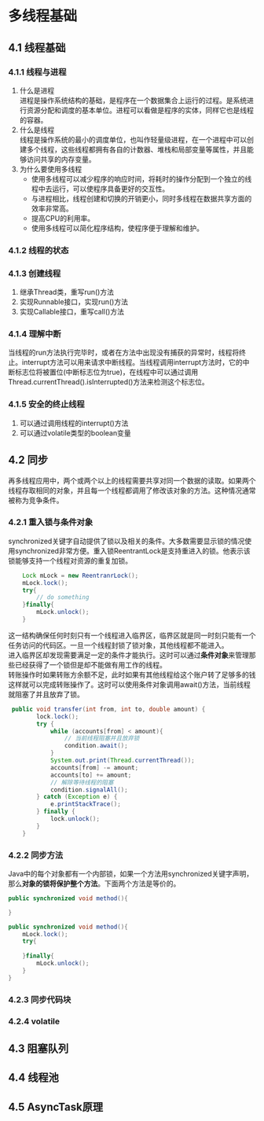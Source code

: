 # 多线程基础

## 4.1 线程基础

### 4.1.1 线程与进程
1. 什么是进程  
   进程是操作系统结构的基础，是程序在一个数据集合上运行的过程。是系统进行资源分配和调度的基本单位。进程可以看做是程序的实体，同样它也是线程的容器。
2. 什么是线程  
    线程是操作系统的最小的调度单位，也叫作轻量级进程，在一个进程中可以创建多个线程，这些线程都拥有各自的计数器、堆栈和局部变量等属性，并且能够访问共享的内存变量。  
3. 为什么要使用多线程  
    - 使用多线程可以减少程序的响应时间，将耗时的操作分配到一个独立的线程中去运行，可以使程序具备更好的交互性。
    - 与进程相比，线程创建和切换的开销更小，同时多线程在数据共享方面的效率非常高。
    - 提高CPU的利用率。
    - 使用多线程可以简化程序结构，使程序便于理解和维护。

### 4.1.2 线程的状态
### 4.1.3 创建线程
1. 继承Thread类，重写run()方法
2. 实现Runnable接口，实现run()方法
3. 实现Callable接口，重写call()方法

### 4.1.4 理解中断

当线程的run方法执行完毕时，或者在方法中出现没有捕获的异常时，线程将终止。interrupt方法可以用来请求中断线程。当线程调用interrupt方法时，它的中断标志位将被置位(中断标志位为true)，在线程中可以通过调用Thread.currentThread().isInterrupted()方法来检测这个标志位。
### 4.1.5 安全的终止线程
1. 可以通过调用线程的interrupt()方法
2. 可以通过volatile类型的boolean变量


## 4.2 同步
再多线程应用中，两个或两个以上的线程需要共享对同一个数据的读取。如果两个线程存取相同的对象，并且每一个线程都调用了修改该对象的方法。这种情况通常被称为竞争条件。

### 4.2.1 重入锁与条件对象
synchronized关键字自动提供了锁以及相关的条件。大多数需要显示锁的情况使用synchronized非常方便。重入锁ReentrantLock是支持重进入的锁。他表示该锁能够支持一个线程对资源的重复加锁。
```java
    Lock mLock = new ReentranrLock();
    mLock.lock();
    try{
        // do something
    }finally{
        mLock.unlock();
    }
```
这一结构确保任何时刻只有一个线程进入临界区，临界区就是同一时刻只能有一个任务访问的代码区。一旦一个线程封锁了锁对象，其他线程都不能进入。  
进入临界区却发现需要满足一定的条件才能执行。这时可以通过**条件对象**来管理那些已经获得了一个锁但是却不能做有用工作的线程。  
转账操作时如果转账方余额不足，此时如果有其他线程给这个账户转了足够多的钱这样就可以完成转账操作了。这时可以使用条件对象调用await()方法，当前线程就阻塞了并且放弃了锁。

```java
 public void transfer(int from, int to, double amount) {
        lock.lock();
        try {
            while (accounts[from] < amount){
                // 当前线程阻塞并且放弃锁
                condition.await();
            }
            System.out.print(Thread.currentThread());
            accounts[from] -= amount;
            accounts[to] += amount;
            // 解除等待线程的阻塞
            condition.signalAll();
        } catch (Exception e) {
            e.printStackTrace();
        } finally {
            lock.unlock();
        }
    }
```

### 4.2.2 同步方法
Java中的每个对象都有一个内部锁，如果一个方法用synchronized关键字声明，那么**对象的锁将保护整个方法**。下面两个方法是等价的。

```java
public synchronized void method(){

}

public synchronized void method(){
    mLock.lock();
    try{
        
    }finally{
        mLock.unlock();
    }
}
```

### 4.2.3 同步代码块

### 4.2.4 volatile

## 4.3 阻塞队列

## 4.4 线程池

## 4.5 AsyncTask原理


